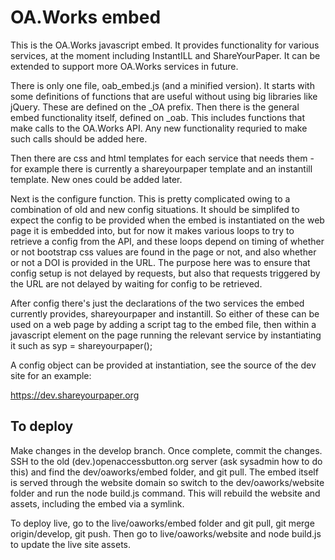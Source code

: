 # OA.Works embed

This is the OA.Works javascript embed. It provides functionality for various
services, at the moment including InstantILL and ShareYourPaper. It can be 
extended to support more OA.Works services in future.

There is only one file, oab_embed.js (and a minified version). It starts with 
some definitions of functions that are useful without using big libraries like 
jQuery. These are defined on the _OA prefix. Then there is the general embed 
functionality itself, defined on _oab. This includes functions that make calls 
to the OA.Works API. Any new functionality requried to make such calls should 
be added here.

Then there are css and html templates for each service that needs them - for 
example there is currently a shareyourpaper template and an instantill template.
New ones could be added later.

Next is the configure function. This is pretty complicated owing to a 
combination of old and new config situations. It should be simplifed to expect 
the config to be provided when the embed is instantiated on the web page it is 
embedded into, but for now it makes various loops to try to retrieve a config 
from the API, and these loops depend on timing of whether or not bootstrap 
css values are found in the page or not, and also whether or not a DOI is 
provided in the URL. The purpose here was to ensure that config setup is not 
delayed by requests, but also that requests triggered by the URL are not delayed 
by waiting for config to be retrieved.

After config there's just the declarations of the two services the embed 
currently provides, shareyourpaper and instantill. So either of these can be 
used on a web page by adding a script tag to the embed file, then within a 
javascript element on the page running the relevant service by instantiating 
it such as syp = shareyourpaper();

A config object can be provided at instantiation, see the source of the dev 
site for an example:

https://dev.shareyourpaper.org


## To deploy

Make changes in the develop branch. Once complete, commit the changes. 
SSH to the old (dev.)openaccessbutton.org server (ask sysadmin how to do this) 
and find the dev/oaworks/embed folder, and git pull. The embed itself 
is served through the website domain so switch to the dev/oaworks/website 
folder and run the node build.js command. This will rebuild the website and 
assets, including the embed via a symlink.

To deploy live, go to the live/oaworks/embed folder and git pull, git merge 
origin/develop, git push. Then go to live/oaworks/website and node build.js 
to update the live site assets.

